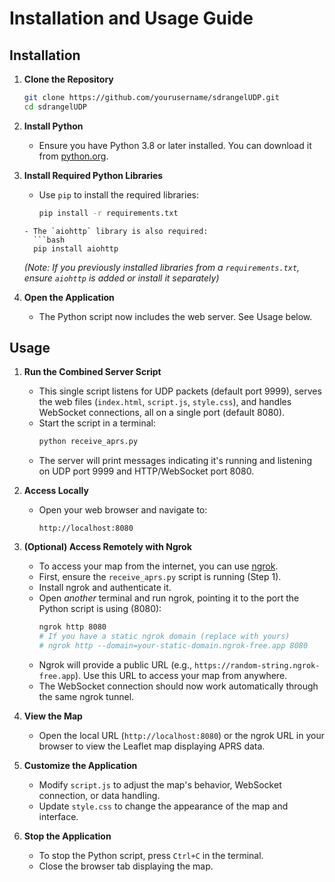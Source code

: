 # Installation and Usage Guide

## Installation

1. **Clone the Repository**
   ```bash
   git clone https://github.com/yourusername/sdrangelUDP.git
   cd sdrangelUDP
   ```

2. **Install Python**
   - Ensure you have Python 3.8 or later installed. You can download it from [python.org](https://www.python.org/).

3. **Install Required Python Libraries**
   - Use `pip` to install the required libraries:
     ```bash
     pip install -r requirements.txt
   ```
   - The `aiohttp` library is also required:
     ```bash
     pip install aiohttp
     ```
   *(Note: If you previously installed libraries from a `requirements.txt`, ensure `aiohttp` is added or install it separately)*

4. **Open the Application**
   - The Python script now includes the web server. See Usage below.

## Usage

1. **Run the Combined Server Script**
   - This single script listens for UDP packets (default port 9999), serves the web files (`index.html`, `script.js`, `style.css`), and handles WebSocket connections, all on a single port (default 8080).
   - Start the script in a terminal:
     ```bash
     python receive_aprs.py
     ```
   - The server will print messages indicating it's running and listening on UDP port 9999 and HTTP/WebSocket port 8080.

2. **Access Locally**
   - Open your web browser and navigate to:
     ```
     http://localhost:8080
     ```

3. **(Optional) Access Remotely with Ngrok**
   - To access your map from the internet, you can use [ngrok](https://ngrok.com/).
   - First, ensure the `receive_aprs.py` script is running (Step 1).
   - Install ngrok and authenticate it.
   - Open *another* terminal and run ngrok, pointing it to the port the Python script is using (8080):
     ```bash
     ngrok http 8080
     # If you have a static ngrok domain (replace with yours)
     # ngrok http --domain=your-static-domain.ngrok-free.app 8080
     ```
   - Ngrok will provide a public URL (e.g., `https://random-string.ngrok-free.app`). Use this URL to access your map from anywhere.
   - The WebSocket connection should now work automatically through the same ngrok tunnel.

4. **View the Map**
   - Open the local URL (`http://localhost:8080`) or the ngrok URL in your browser to view the Leaflet map displaying APRS data.

5. **Customize the Application**
   - Modify `script.js` to adjust the map's behavior, WebSocket connection, or data handling.
   - Update `style.css` to change the appearance of the map and interface.

4. **Stop the Application**
   - To stop the Python script, press `Ctrl+C` in the terminal.
   - Close the browser tab displaying the map.

